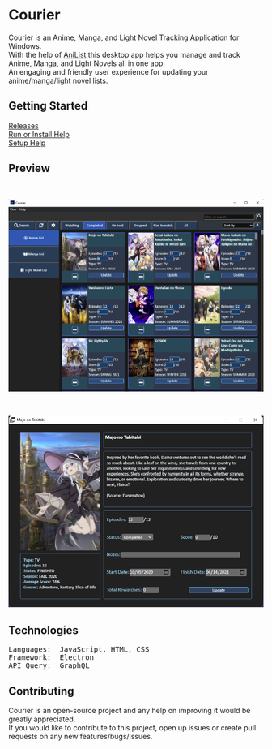 

# Courier

Courier is an Anime, Manga, and Light Novel Tracking Application for Windows. 
<br>
With the help of [AniList](https://anilist.co/home) this desktop app helps you manage and track Anime, Manga, and Light Novels all in one app.  
An engaging and friendly user experience for updating your anime/manga/light novel lists.

## Getting Started
[Releases](https://github.com/ReStartQ/Courier/releases)
<br>
[Run or Install Help](https://github.com/ReStartQ/Courier/blob/main/RunOrInstall.md)
<br>
[Setup Help](https://github.com/ReStartQ/Courier/blob/main/HELP.md)



## Preview

<br>

![MAIN WINDOW](https://github.com/ReStartQ/Courier/blob/main/Preview/MainWindowPreview.png)

<br>

<p align="center">
  <img src="https://github.com/ReStartQ/Courier/blob/main/Preview/ExtraInfoWindowPreview.png" />
</p>



## Technologies
<pre>
Languages:  JavaScript, HTML, CSS
Framework:  Electron
API Query:  GraphQL
</pre>

## Contributing
Courier is an open-source project and any help on improving it would be greatly appreciated. 
<br>
If you would like to contribute to this project, open up issues or create pull requests on any new features/bugs/issues.
